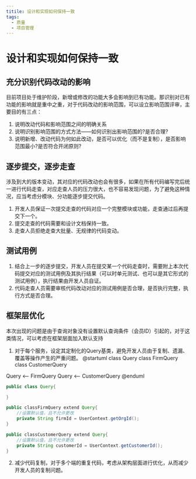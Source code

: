 ```yaml
---
titile: 设计和实现如何保持一致
tags:
  - 质量
  - 项目管理
---
```

# 设计和实现如何保持一致

## 充分识别代码改动的影响
目前项目处于维护阶段，新增或修改的功能大多会影响到已有功能。那识别对已有功能的影响就是重中之重，对于代码改动的影响范围，可以设立影响范围评审，主要目的有三点：
1. 说明改动代码和影响范围之间的明确关系
2. 说明识别影响范围的方式方法——如何识别出影响范围的?是否合理?
3. 说明新增、改动代码为何如此改动，是否可以优化（而不是复制），是否影响范围最小?是否符合开闭原则?

## 逐步提交，逐步走查
涉及到大的版本变动，其对应的代码改动也会有很多，如果在所有代码编写完后统一进行代码走查，对应走查人员的压力很大，也不容易发现问题，为了避免这种情况，应当考虑分模块、分功能逐步提交代码。
1. 开发人员保证一次提交走查的代码对应一个完整模块或功能，走查通过后再提交下一个。
2. 提交走查的代码需要和设计文档保持一致。
3. 走查人员拒绝走查大批量、无规律的代码变动。

## 测试用例
1. 结合上一步的逐步提交，开发人员在提交某一个代码走查时，需要附上本次代码提交对应的测试用例及其执行结果（可以时单元测试、也可以是其它形式的测试用例），执行结果由开发人员自证。
2. 代码走查人员需要审核代码改动对应的测试用例是否合理，是否执行完整，执行方式是否合理。

## 框架层优化
本次出现的问题是由于查询对象没有设置默认查询条件（会员ID）引起的，对于这类情况，可以考虑在框架层面加入默认支持
1. 对于每个服务，设定其定制化的Query基类，避免开发人员由于复制、遗漏、覆盖等操作产生的严重问题。
@startuml
class Query
class FirmQuery
class CustomerQuery

Query <-- FirmQuery
Query <-- CustomerQuery
@enduml
```java
public class Query{

}

public classFirmQuery extend Query{
    //设置默认值，且不允许更改
    private String firmId = UserContext.getOrgId();
}

public classCustomerQuery extend Query{
    //设置默认值，且不允许更改
    private String customerId = UserContext.getCustomerId();
}
```
2. 减少代码复制，对于多个端的重复代码，考虑从架构层面进行优化，从而减少开发人员的复制问题。
